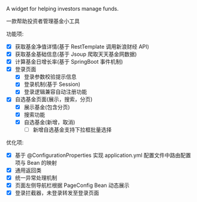 A widget for helping investors manage funds.

一款帮助投资者管理基金小工具

功能项:

- [x] 获取基金净值详情(基于 RestTemplate 调用新浪财经 API)
- [x] 获取基金基础信息(基于 Jsoup 爬取天天基金网数据)
- [x] 计算基金日增长率(基于 SpringBoot 事件机制)
- [x] 登录页面
    - [x] 登录参数校验提示信息
    - [x] 登录机制(基于 Session)
    - [x] 登录逻辑兼容自动注册功能
- [x] 自选基金页面(展示，搜索，分页)
    - [x] 展示基金(包含分页)
    - [x] 搜索功能
    - [x] 自选基金(新增，取消)
      - [ ] 新增自选基金支持下拉框批量选择

优化项:

- [x] 基于 @ConfigurationProperties 实现 application.yml 配置文件中路由配置项与 Bean 的映射
- [x] 通用返回类
- [x] 统一异常处理机制
- [x] 页面左侧导航栏根据 PageConfig Bean 动态展示
- [x] 登录拦截器，未登录转发至登录页面